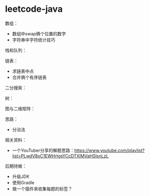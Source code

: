 # leetcode-java

数组：
- 数组中swap俩个位置的数字
- 字符串中字符统计技巧

栈和队列：

链表：
- 求链表中点
- 合并俩个有序链表

二分搜索：

树：

图与二维矩阵：

思路：
- 分治法

相关资料：
- 一个YouTuber分享的解题思路：https://www.youtube.com/playlist?list=PLwdV8xC1EWHrtgsYCcDTXIMVaHSlsnLzL

后期待做：
- 升级JDK
- 使用Gradle
- 做一个插件来收集每题的标签？  